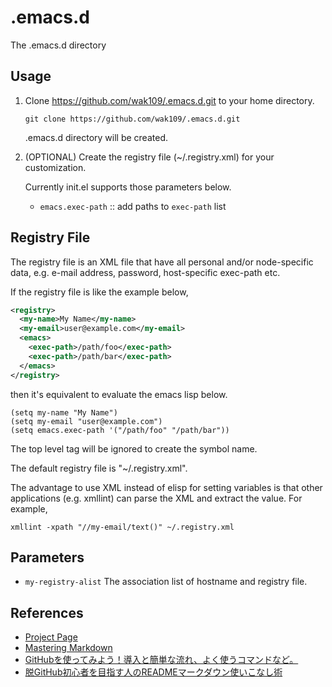 <!-- -*- mode:gfm; code:utf-8 -*- -->

.emacs.d
========

The .emacs.d directory



Usage
-----

1. Clone https://github.com/wak109/.emacs.d.git to your home directory.


   ```
   git clone https://github.com/wak109/.emacs.d.git
   ```

   .emacs.d directory will be created.


2. (OPTIONAL) Create the registry file (~/.registry.xml) for your
   customization.

   Currently init.el supports those parameters below.

   + `emacs.exec-path` :: add paths to `exec-path` list



Registry File
-------------

The registry file is an XML file that have all personal and/or node-specific
data, e.g. e-mail address, password, host-specific exec-path etc.


If the registry file is like the example below,


```xml
<registry>
  <my-name>My Name</my-name>
  <my-email>user@example.com</my-email>
  <emacs>
    <exec-path>/path/foo</exec-path>
    <exec-path>/path/bar</exec-path>
  </emacs>
</registry>
```

then it's equivalent to evaluate the emacs lisp below.


```
(setq my-name "My Name")
(setq my-email "user@example.com")
(setq emacs.exec-path '("/path/foo" "/path/bar"))
```

The top level tag will be ignored to create the symbol name.

The default registry file is "~/.registry.xml".

The advantage to use XML instead of elisp for setting variables is that
other applications (e.g. xmllint) can parse the XML and extract the
value. For example,


```
xmllint -xpath "//my-email/text()" ~/.registry.xml
```


Parameters
----------

* `my-registry-alist`
  The association list of hostname and registry file.



References
----------

- [Project Page](https://github.com/wak109/.emacs.d)
- [Mastering Markdown](https://guides.github.com/features/mastering-markdown/)
- [GitHubを使ってみよう！導入と簡単な流れ、よく使うコマンドなど。](http://wp.yat-net.com/?p=3874)
- [脱GitHub初心者を目指す人のREADMEマークダウン使いこなし術](http://tokkono.cute.coocan.jp/blog/slow/index.php/programming/markdown-skills-for-github-beginners/) 
  
